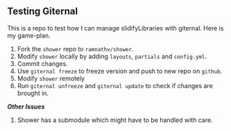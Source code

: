 ## Testing Giternal

This is a repo to test how I can manage slidifyLibraries with giternal. Here is my game-plan.

1. Fork the `shower` repo to `ramnathv/shower`.
2. Modify `shower` locally by adding `layouts`, `partials` and `config.yml`.
3. Commit changes.
4. Use `giternal freeze` to freeze version and push to new repo on `github`.
5. Modify `shower` remotely 
6. Run `giternal unfreeze` and `giternal update` to check if changes are brought in.

***Other Issues***

1. Shower has a submodule which might have to be handled with care.
